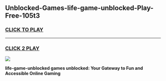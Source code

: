 
## Unblocked-Games-life-game-unblocked-Play-Free-105t3
<h3>
<a href="https://premium76.site?title=life-game-unblocked&ref=22A">CLICK TO PLAY</a></h3>
<hr>

<h3>
<a href="https://premium76.site?title=life-game-unblocked&ref=22A">CLICK 2 PLAY</a>
  
</h3>

<a href="https://premium76.site?title=life-game-unblocked&ref=22A"><img src="https://clearcache.store/games.png"></a>


**life-game-unblocked games unblocked: Your Gateway to Fun and Accessible Online Gaming**
